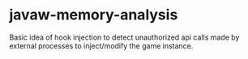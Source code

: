 # javaw-memory-analysis
Basic idea of hook injection to detect unauthorized api calls made by external processes to inject/modify the game instance.
